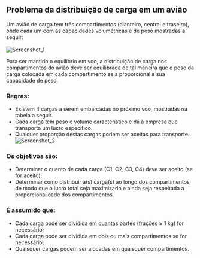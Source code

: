 ## Problema da distribuição de carga em um avião
Um avião de carga tem três compartimentos (dianteiro, central e traseiro), onde cada um com as capacidades volumétricas 
e de peso mostradas a seguir: <br /><br />
![Screenshot_1](https://user-images.githubusercontent.com/95611970/187544978-14a3b0f7-8f6a-4a67-b8ce-0eefa9f5d7af.jpg)

Para ser mantido o equilíbrio em voo, a distribuição de carga nos compartimentos do avião deve ser equilibrada de tal 
maneira que o peso da carga colocada em cada compartimento seja proporcional a sua capacidade de peso.

### Regras:
* Existem 4 cargas a serem embarcadas no próximo voo, mostradas na tabela a seguir.
* Cada carga tem peso e volume característico e dá à empresa que transporta um lucro específico.
* Qualquer proporção destas cargas podem ser aceitas para transporte.
![Screenshot_2](https://user-images.githubusercontent.com/95611970/187545304-3fa6d94b-5efa-49ff-b912-0c0b3d7d404a.jpg)

### Os objetivos são:
* Determinar o quanto de cada carga (C1, C2, C3, C4) deve ser aceito (se for aceito);
* Determinar como distribuir a(s) carga(s) ao longo dos compartimentos de modo que o lucro total seja maximizado e 
ainda seja respeitada a proporcionalidade dos compartimentos.

### É assumido que:
* Cada carga pode ser dividida em quantas partes (frações ≥ 1 kg) for necessário;
* Cada carga pode ser dividida em dois ou mais compartimentos se for necessário;
* Quaisquer cargas podem ser alocadas em quaisquer compartimentos.






